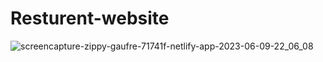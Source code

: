 ﻿# Resturent-website
![screencapture-zippy-gaufre-71741f-netlify-app-2023-06-09-22_06_08](https://github.com/Rafsan12/Resturent-website/assets/96874609/0057668b-c0de-4609-b5af-8d3bdc69bf3e)
